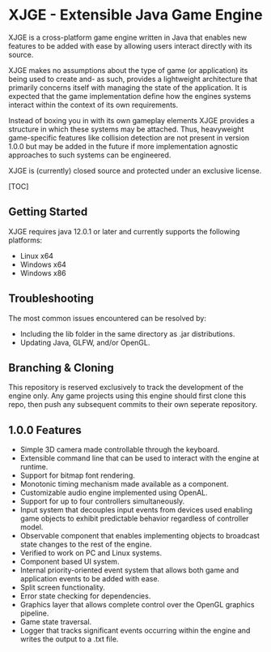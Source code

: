 ﻿# XJGE - Extensible Java Game Engine 
XJGE is a cross-platform game engine written in Java that enables new features to be added with ease by allowing users interact directly with its source.

XJGE makes no assumptions about the type of game (or application) its being used to create and- as such, provides a lightweight architecture that primarily concerns itself with managing the state of the application. It is expected that the game implementation define how the engines systems interact within the context of its own requirements.

Instead of boxing you in with its own gameplay elements XJGE provides a structure in which these systems may be attached. Thus, heavyweight game-specific features like collision detection are not present in version 1.0.0 but may be added in the future if more implementation agnostic approaches to such systems can be engineered.

XJGE is (currently) closed source and protected under an exclusive license.

[TOC]

## Getting Started
XJGE requires java 12.0.1 or later and currently supports the following platforms:
- Linux x64
- Windows x64
- Windows x86

## Troubleshooting
The most common issues encountered can be resolved by:
- Including the lib folder in the same directory as .jar distributions.
- Updating Java, GLFW, and/or OpenGL.

## Branching & Cloning
This repository is reserved exclusively to track the development of the engine only. Any game projects using this engine should first clone this repo, then push any subsequent commits to their own seperate repository.

## 1.0.0 Features
- Simple 3D camera made controllable through the keyboard.
- Extensible command line that can be used to interact with the engine at runtime.
- Support for bitmap font rendering.
- Monotonic timing mechanism made available as a component.
- Customizable audio engine implemented using OpenAL.
- Support for up to four controllers simultaneously.
- Input system that decouples input events from devices used enabling game objects to exhibit predictable behavior regardless of controller model.
- Observable component that enables implementing objects to broadcast state changes to the rest of the engine.
- Verified to work on PC and Linux systems.
- Component based UI system.
- Internal priority-oriented event system that allows both game and application events to be added with ease.
- Split screen functionality.
- Error state checking for dependencies.
- Graphics layer that allows complete control over the OpenGL graphics pipeline.
- Game state traversal.
- Logger that tracks significant events occurring within the engine and writes the output to a .txt file.
